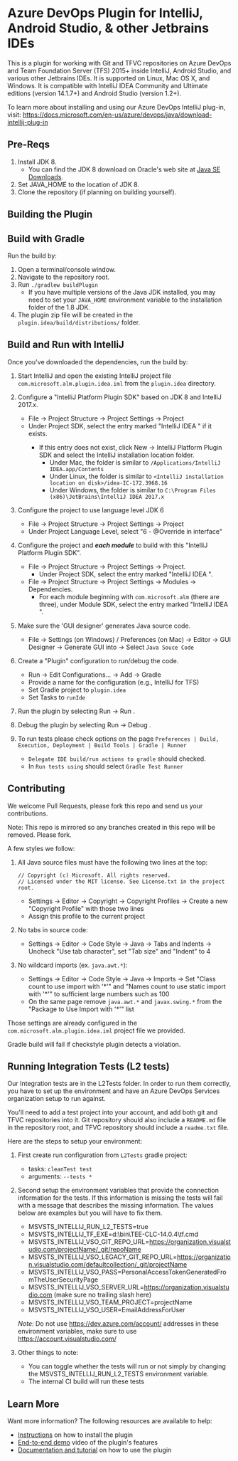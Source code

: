# Azure DevOps Plugin for IntelliJ, Android Studio, & other Jetbrains IDEs

This is a plugin for working with Git and TFVC repositories on Azure DevOps and Team Foundation Server (TFS) 2015+ inside IntelliJ, Android Studio, 
and various other Jetbrains IDEs. It is supported on Linux, Mac OS X, and Windows.
It is compatible with IntelliJ IDEA Community and Ultimate editions (version 14.1.7+) and Android Studio (version 1.2+).

To learn more about installing and using our Azure DevOps IntelliJ plug-in, visit: https://docs.microsoft.com/en-us/azure/devops/java/download-intellij-plug-in

## Pre-Reqs
1. Install JDK 8. 
   * You can find the JDK 8 download on Oracle's web site at <a href="http://www.oracle.com/technetwork/java/javase/downloads" target="_blank">Java SE Downloads</a>.
2. Set JAVA_HOME to the location of JDK 8.
3. Clone the repository (if planning on building yourself).

## Building the Plugin

## Build with Gradle
Run the build by:

1. Open a terminal/console window. 
2. Navigate to the repository root.
3. Run `./gradlew buildPlugin`
   * If you have multiple versions of the Java JDK installed, you may need to set your `JAVA_HOME` environment variable to the installation folder of the 1.8 JDK.
4. The plugin zip file will be created in the `plugin.idea/build/distributions/` folder.


## Build and Run with IntelliJ
Once you've downloaded the dependencies, run the build by:

1. Start IntelliJ and open the existing IntelliJ project file `com.microsoft.alm.plugin.idea.iml` from the `plugin.idea` directory.

2. Configure a "IntelliJ Platform Plugin SDK" based on JDK 8 and IntelliJ 2017.x.
   * File -> Project Structure -> Project Settings -> Project
   * Under Project SDK, select the entry marked "IntelliJ IDEA <version number>" if it exists.
     * If this entry does not exist, click New -> IntelliJ Platform Plugin SDK and select the IntelliJ installation location folder.
       * Under Mac, the folder is similar to `/Applications/IntelliJ IDEA.app/Contents`
       * Under Linux, the folder is similar to `<IntelliJ installation location on disk>/idea-IC-172.3968.16` 
       * Under Windows, the folder is similar to `C:\Program Files (x86)\JetBrains\IntelliJ IDEA 2017.x`

3. Configure the project to use language level JDK 6
   * File -> Project Structure -> Project Settings -> Project
   * Under Project Language Level, select "6 - @Override in interface"

4. Configure the project and ***each module*** to build with this "IntelliJ Platform Plugin SDK".
   * File -> Project Structure -> Project Settings -> Project.
     * Under Project SDK, select the entry marked "IntelliJ IDEA <version number>".
   * File -> Project Structure -> Project Settings -> Modules -> Dependencies.
     * For each module beginning with `com.microsoft.alm` (there are three), under Module SDK, select the entry marked "IntelliJ IDEA <version number>". 

5. Make sure the 'GUI designer' generates Java source code.
   * File -> Settings (on Windows) / Preferences (on Mac) -> Editor -> GUI Designer -> Generate GUI into -> Select `Java Souce Code`

6. Create a "Plugin" configuration to run/debug the code.
   * Run -> Edit Configurations... -> Add -> Gradle 
   * Provide a name for the configuration (e.g., IntelliJ for TFS)
   * Set Gradle project to `plugin.idea`
   * Set Tasks to `runIde`

7. Run the plugin by selecting Run -> Run <configuration you used above>.

8. Debug the plugin by selecting Run -> Debug <configuration you used above>.

9. To run tests please check options on the page `Preferences | Build, Execution, Deployment | Build Tools | Gradle | Runner`
    * `Delegate IDE build/run actions to gradle` should checked.
    * In `Run tests using` should select `Gradle Test Runner`
 
## Contributing

We welcome Pull Requests, please fork this repo and send us your contributions.

Note: This repo is mirrored so any branches created in this repo will be removed.  Please fork.

A few styles we follow:

1. All Java source files must have the following two lines at the top:
    ```
    // Copyright (c) Microsoft. All rights reserved.
    // Licensed under the MIT license. See License.txt in the project root.
    ```
   * Settings -> Editor -> Copyright -> Copyright Profiles -> Create a new "Copyright Profile" with those two lines
   * Assign this profile to the current project

2. No tabs in source code:
   * Settings -> Editor -> Code Style -> Java -> Tabs and Indents -> Uncheck "Use tab character", set "Tab size" and "Indent" to 4

3. No wildcard imports (ex. `java.awt.*`):
   * Settings -> Editor -> Code Style -> Java -> Imports -> Set "Class count to use import with '\*'" and "Names count to use static import with '\*'" to sufficient large numbers such as 100
   * On the same page remove `java.awt.*` and `javax.swing.*` from the "Package to Use Import with '*'" list

Those settings are already configured in the `com.microsoft.alm.plugin.idea.iml` project file we provided.  

Gradle build will fail if checkstyle plugin detects a violation.

## Running Integration Tests (L2 tests)

Our Integration tests are in the L2Tests folder. In order to run them correctly, you have to set up the environment and have an Azure DevOps Services organization setup to run against.

You'll need to add a test project into your account, and add both git and TFVC repositories into it. Git repository should also include a `README.md` file in the repository root, and TFVC repository should include a `readme.txt` file.

Here are the steps to setup your environment:
1. First create run configuration from `L2Tests` gradle project:
   * tasks: `cleanTest test`
   * arguments: `--tests *`
2. Second setup the environment variables that provide the connection information for the tests. If this information is missing the tests will fail with a message that describes the missing information. The values below are examples but you will have to fix them.
   * MSVSTS_INTELLIJ_RUN_L2_TESTS=true
   * MSVSTS_INTELLIJ_TF_EXE=d:\bin\TEE-CLC-14.0.4\tf.cmd
   * MSVSTS_INTELLIJ_VSO_GIT_REPO_URL=https://organization.visualstudio.com/projectName/_git/repoName
   * MSVSTS_INTELLIJ_VSO_LEGACY_GIT_REPO_URL=https://organization.visualstudio.com/defaultcollection/_git/projectName
   * MSVSTS_INTELLIJ_VSO_PASS=PersonalAccessTokenGeneratedFromTheUserSecurityPage
   * MSVSTS_INTELLIJ_VSO_SERVER_URL=https://organization.visualstudio.com (make sure no trailing slash here)
   * MSVSTS_INTELLIJ_VSO_TEAM_PROJECT=projectName
   * MSVSTS_INTELLIJ_VSO_USER=EmailAddressForUser
   
   _Note_: Do not use https://dev.azure.com/account/ addresses in these environment variables, make sure to use https://account.visualstudio.com/

3. Other things to note:
   * You can toggle whether the tests will run or not simply by changing the MSVSTS_INTELLIJ_RUN_L2_TESTS environment variable.
   * The internal CI build will run these tests

## Learn More

Want more information? The following resources are available to help:

* <a href="https://docs.microsoft.com/en-us/azure/devops/java/download-intellij-plug-in" target="_blank">Instructions</a> on how to install the plugin
* <a href="https://youtu.be/wSdgmQL-Zbg" target="_blank">End-to-end demo</a> video of the plugin's features
* <a href="https://docs.microsoft.com/en-us/azure/devops/repos/git/create-repo-intellij" target="_blank">Documentation and tutorial</a> on how to use the plugin 
